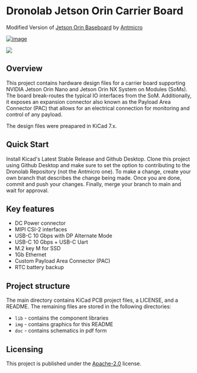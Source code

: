 # Dronolab Jetson Orin Carrier Board

Modified Version of [Jetson Orin Baseboard](https://github.com/antmicro/jetson-orin-baseboard) by [Antmicro](https://www.antmicro.com)

[![image](https://img.shields.io/badge/View%20on-Antmicro%20Open%20Source%20Portal-332d37?style=flat-square)](https://opensource.antmicro.com/projects/jetson-orin-baseboard)

![](img/jetson-orin-baseboard-photo.png)

## Overview

This project contains hardware design files for a carrier board supporting NVIDIA Jetson Orin Nano and Jetson Orin NX System on Modules (SoMs). The board break-routes the typical IO interfaces from the SoM. Additionally, it exposes an expansion connector also known as the Payload Area Connector (PAC) that allows for an electrical connection for monitoring and control of any payload.

The design files were preapared in KiCad 7.x.

## Quick Start

Install Kicad's Latest Stable Release and Github Desktop. Clone this project using Github Desktop and make sure to set the option to contributing to the Dronolab Repository (not the Antmicro one). To make a change, create your own branch that describes the change being made. Once you are done, commit and push your changes. Finally, merge your branch to main and wait for approval.

## Key features

* DC Power connector
* MIPI CSI-2 interfaces
* USB-C 10 Gbps with DP Alternate Mode
* USB-C 10 Gbps + USB-C Uart
* M.2 key M for SSD
* 1Gb Ethernet
* Custom Payload Area Connector (PAC)
* RTC battery backup

## Project structure

The main directory contains KiCad PCB project files, a LICENSE, and a README.
The remaining files are stored in the following directories:

* `lib` - contains the component libraries
* `img` - contains graphics for this README
* `doc` - contains schematics in pdf form

## Licensing

This project is published under the [Apache-2.0](LICENSE) license.

